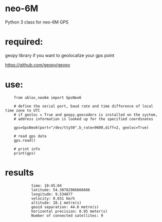 # neo-6M

Python 3 class for neo-6M GPS

# required:

geopy library if you want to geolocalize your gps point

https://github.com/geopy/geopy

# use:

        from ublox_neo6m import GpsNeo6

        # define the serial port, baud rate and time difference of local time zone to UTC
        # if geoloc = True and geopy.geocoders is installed on the system,
        # address information is looked up for the specified coordinates
        
        gps=GpsNeo6(port="/dev/ttyS0",b_rate=9600,diff=2, geoloc=True)
        
        # read gps data
        gps.read()
        
        # print info
        print(gps)  
  


# results

                time: 10:45:04
                latitude: 54.30782966666666
                longitude: 9.534877
                velocity: 0.031 km/h
                altitude: 28.1 metre(s)
                geoid separation: 44.6 metre(s)
                horizontal precision: 0.95 meter(s)
                Number of connected satellites: 9


